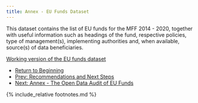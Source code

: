 ```yaml
---
title: Annex - EU Funds Dataset
---
```


This dataset contains the list of EU funds for the MFF 2014 - 2020, together with useful information such as headings of the fund, respective policies, type of management(s), implementing authorities and, when available, source(s) of data beneficiaries.

[Working version of the EU funds dataset](https://docs.google.com/spreadsheets/d/1tkKxRlkW60-ylxdvxGkMlMq8BS4SRPR4QoEd72qgFwQ/edit#gid=0)

- [Return to Beginning](../)
- [Prev: Recommendations and Next Steps](../recommendations/)
- [Next: Annex - The Open Data Audit of EU Funds](../datasets/)

{% include_relative footnotes.md %}
